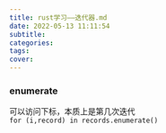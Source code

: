```yaml
---
title: rust学习——迭代器.md
date: 2022-05-13 11:11:54
subtitle:
categories:
tags:
cover:
---
```


### enumerate
可以访问下标，本质上是第几次迭代  
`for (i,record) in records.enumerate()`

